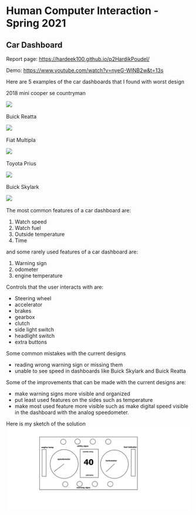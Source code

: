 # Human Computer Interaction - Spring 2021 
## Car Dashboard

Report page: https://hardeek100.github.io/p2HardikPoudel/

Demo: https://www.youtube.com/watch?v=nyeG-WINB2w&t=13s

Here are 5 examples of the car dashboards that I found with worst design

2018 mini cooper se countryman

<img src = "https://www.automotiveaddicts.com/wp-content/uploads/2017/10/2018-mini-cooper-s-e-countryman-dashboard-5.jpg"  width=300 >

 Buick Reatta
 
<img src = "https://i.ebayimg.com/thumbs/images/g/TF8AAOSwsklfiF1Y/s-l300.jpg"  width=300 >

Fiat Multipla

<img src = "https://spct2000.files.wordpress.com/2014/12/multipla-2.jpg" width=300 >

Toyota Prius 

<img src = "https://www.automotiveaddicts.com/wp-content/uploads/2012/11/2012-toyota-prius-plug-in-hybrid-info-screen.jpg" width=300 >

Buick Skylark

<img src = "https://i.ebayimg.com/thumbs/images/g/jvMAAOSw-IlgQQa1/s-l300.jpg" width = 300>


The most common features of a car dashboard are:
1. Watch speed
2. Watch fuel
3. Outside temperature
4. Time

and some rarely used features of a car dashboard are:
1. Warning sign
2. odometer
3. engine temperature

Controls that the user interacts with are:
- Steering wheel
- accelerator
- brakes
- gearbox
- clutch
- side light switch
- headlight switch
- extra buttons 

Some common mistakes with the current designs
- reading wrong warning sign or missing them
- unable to see speed in dashboards like Buick Skylark and Buick Reatta

Some of the improvements that can be made with the current designs are:
- make warning signs more visible and organized
- put least used features on the sides such as temperature
- make most used feature more visible such as make digital speed visible in the dashboard with the analog speedometer.

Here is my sketch of the solution
![alt text](sketch.png)





